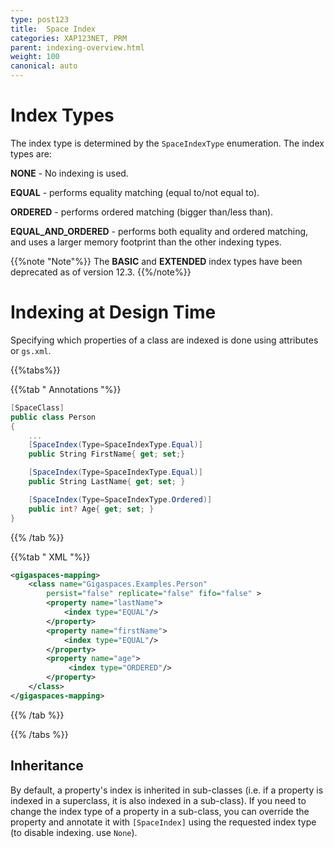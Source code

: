 ```yaml
---
type: post123
title:  Space Index
categories: XAP123NET, PRM
parent: indexing-overview.html
weight: 100
canonical: auto
---
```


# Index Types

The index type is determined by the `SpaceIndexType` enumeration. The index types are:

**NONE** - No indexing is used.

**EQUAL** - performs equality matching (equal to/not equal to).

**ORDERED** - performs ordered matching (bigger than/less than).

**EQUAL_AND_ORDERED** - performs both equality and ordered matching, and uses a larger memory footprint than the other indexing types.

{{%note "Note"%}}
The **BASIC** and **EXTENDED** index types have been deprecated as of version 12.3. 
{{%/note%}}

# Indexing at Design Time

Specifying which properties of a class are indexed is done using attributes or `gs.xml`.

{{%tabs%}}

{{%tab "  Annotations "%}}


```csharp
[SpaceClass]
public class Person
{
    ...
    [SpaceIndex(Type=SpaceIndexType.Equal)]
    public String FirstName{ get; set;}

    [SpaceIndex(Type=SpaceIndexType.Equal)]
    public String LastName{ get; set; }

    [SpaceIndex(Type=SpaceIndexType.Ordered)]
    public int? Age{ get; set; }
}
```

{{% /tab %}}

{{%tab "  XML "%}}


```xml
<gigaspaces-mapping>
    <class name="Gigaspaces.Examples.Person"
        persist="false" replicate="false" fifo="false" >
        <property name="lastName">
            <index type="EQUAL"/>
        </property>
        <property name="firstName">
            <index type="EQUAL"/>
        </property>
        <property name="age">
             <index type="ORDERED"/>
        </property>
    </class>
</gigaspaces-mapping>
```

{{% /tab %}}

{{% /tabs %}}

## Inheritance

By default, a property's index is inherited in sub-classes (i.e. if a property is indexed in a superclass, it is also indexed in a sub-class). If you need to change the index type of a property in a sub-class, you can override the property and annotate it with `[SpaceIndex]` using the requested index type (to disable indexing. use `None`).





